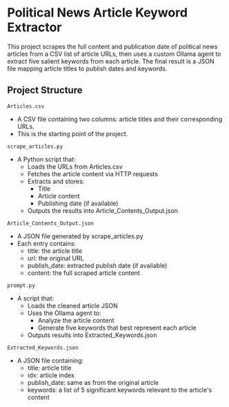 # Political News Article Keyword Extractor

This project scrapes the full content and publication date of political news articles from a CSV list of article URLs, then uses a custom Ollama agent to extract five salient keywords from each article. The final result is a JSON file mapping article titles to publish dates and keywords.

## Project Structure

`Articles.csv`
- A CSV file containing two columns: article titles and their corresponding URLs.
- This is the starting point of the project.

`scrape_articles.py`
- A Python script that:
  - Loads the URLs from Articles.csv
  - Fetches the article content via HTTP requests
  - Extracts and stores:
      - Title
      - Article content
      - Publishing date (if available)
  - Outputs the results into Article_Contents_Output.json

`Article_Contents_Output.json`
- A JSON file generated by scrape_articles.py
- Each entry contains:
    - title: the article title
    - url: the original URL
    - publish_date: extracted publish date (if available)
    - content: the full scraped article content

`prompt.py`
- A script that:
    - Loads the cleaned article JSON
    - Uses the Ollama agent to:
        - Analyze the article content
        - Generate five keywords that best represent each article
    - Outputs results into Extracted_Keywords.json

`Extracted_Keywords.json`
- A JSON file containing:
    - title: article title
    - idx: article index
    - publish_date: same as from the original article
    - keywords: a list of 5 significant keywords relevant to the article's content

